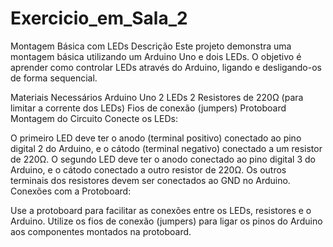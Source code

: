 # Exercicio_em_Sala_2
Montagem Básica com LEDs
Descrição
Este projeto demonstra uma montagem básica utilizando um Arduino Uno e dois LEDs. O objetivo é aprender como controlar LEDs através do Arduino, ligando e desligando-os de forma sequencial.

Materiais Necessários
Arduino Uno
2 LEDs
2 Resistores de 220Ω (para limitar a corrente dos LEDs)
Fios de conexão (jumpers)
Protoboard
Montagem do Circuito
Conecte os LEDs:

O primeiro LED deve ter o anodo (terminal positivo) conectado ao pino digital 2 do Arduino, e o cátodo (terminal negativo) conectado a um resistor de 220Ω.
O segundo LED deve ter o anodo conectado ao pino digital 3 do Arduino, e o cátodo conectado a outro resistor de 220Ω.
Os outros terminais dos resistores devem ser conectados ao GND no Arduino.
Conexões com a Protoboard:

Use a protoboard para facilitar as conexões entre os LEDs, resistores e o Arduino.
Utilize os fios de conexão (jumpers) para ligar os pinos do Arduino aos componentes montados na protoboard.
